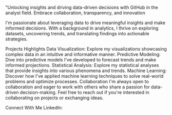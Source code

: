
"Unlocking insights and driving data-driven decisions with GitHub in the analyst field. Embrace collaboration, transparency, and innovation 


I'm passionate about leveraging data to drive meaningful insights and make informed decisions. With a background in analytics, I thrive on exploring datasets, uncovering trends, and translating findings into actionable strategies.

Projects Highlights
Data Visualization: Explore my visualizations showcasing complex data in an intuitive and informative manner.
Predictive Modeling: Dive into predictive models I've developed to forecast trends and make informed projections.
Statistical Analysis: Explore my statistical analyses that provide insights into various phenomena and trends.
Machine Learning: Discover how I've applied machine learning techniques to solve real-world problems and optimize processes.
Collaboration
I'm always open to collaboration and eager to work with others who share a passion for data-driven decision-making. Feel free to reach out if you're interested in collaborating on projects or exchanging ideas.

Connect With Me
LinkedIn: 
